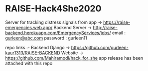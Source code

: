 # RAISE-Hack4She2020
Server for tracking distress signals from app -> https://raise-emergencies.web.app/
Backend Server -> http://raise-backend.herokuapp.com/EmergencyServices/jobs/
email : gurleen@abc.com
password : gurleen11


repo links :-
Backend Django -> https://github.com/gurleen-kaur1313/RAISE-BACKEND
Website -> https://github.com/Mahiramodi/hack_for_she
app release has been attached with this repo
